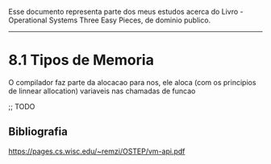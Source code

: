 Esse documento representa parte dos meus estudos acerca do Livro - Operational Systems  Three Easy Pieces, de dominio publico.

---

# 8.1 Tipos de Memoria

O compilador faz parte da alocacao para nos, ele aloca (com os principios de linnear allocation) variaveis nas chamadas de funcao

;; TODO


## Bibliografia
https://pages.cs.wisc.edu/~remzi/OSTEP/vm-api.pdf
